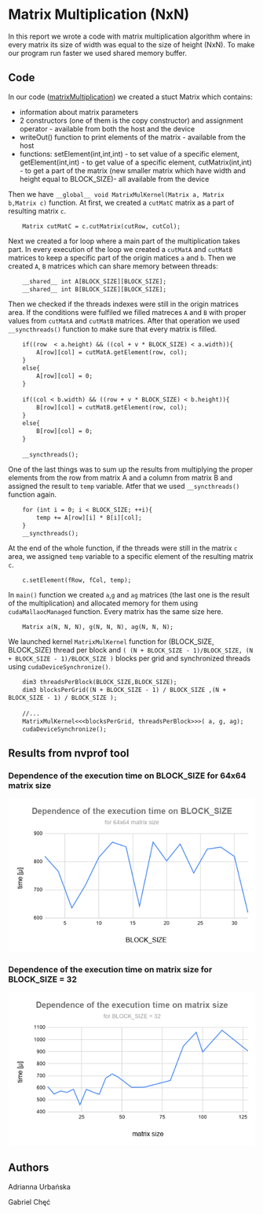 # Matrix Multiplication (NxN)

In this report we wrote a code with matrix multiplication algorithm where in every matrix its size of width was equal to the size of height (NxN). To make our program run faster we used shared memory buffer.

## Code

In our code ([matrixMultiplication](https://github.com/AdriannaUrbanska/Introduction-to-CUDA-and-OpenCL/blob/master/Report4/src/matrixMultiplication.cu)) we created a stuct Matrix which contains:

* information about matrix parameters
* 2 constructors (one of them is the copy constructor) and assignment operator - available from both the host and the device
* writeOut() function to print elements of the matrix - available from the host
* functions: setElement(int,int,int) - to set value of a specific element, getElement(int,int) - to get value of a specific element, cutMatrix(int,int) - to get a part of the matrix (new smaller matrix which have width and height equal to BLOCK_SIZE)- all available from the device

Then we have `__global__ void MatrixMulKernel(Matrix a, Matrix b,Matrix c)` function. At first, we created a `cutMatC` matrix as a part of resulting matrix `c`.

```
	Matrix cutMatC = c.cutMatrix(cutRow, cutCol);
```

Next we created a for loop where a main part of the multiplication takes part. In every execution of the loop we created a `cutMatA` and `cutMatB` matrices to keep a specific part of the origin matices `a` and `b`. Then we created `A`, `B` matrices which can share memory between threads:

```
	__shared__ int A[BLOCK_SIZE][BLOCK_SIZE];	
	__shared__ int B[BLOCK_SIZE][BLOCK_SIZE];
```

Then we checked if the threads indexes were still in the origin matrices area. If the conditions were fulfiled we filled matreces `A` and `B` with proper values from `cutMatA` and `cutMatB` matrices. After that operation we used `__syncthreads()` function to make sure that every matrix is filled. 

```
	if((row  < a.height) && ((col + v * BLOCK_SIZE) < a.width)){ 		
		A[row][col] = cutMatA.getElement(row, col);
	}
	else{
		A[row][col] = 0;
	}

	if((col < b.width) && ((row + v * BLOCK_SIZE) < b.height)){	
		B[row][col] = cutMatB.getElement(row, col);
	}
	else{
		B[row][col] = 0;
	}

	__syncthreads(); 
```

One of the last things was to sum up the results from multiplying the proper elements from the row from matrix A and a column from matrix B and assigned the result to `temp` variable. Atfer that we used `__syncthreads()` function again.

```
	for (int i = 0; i < BLOCK_SIZE; ++i){
		temp += A[row][i] * B[i][col];
	}		
	__syncthreads();
```

At the end of the whole function, if the threads were still in the matrix `c` area, we assigned `temp` variable to a specific element of the resulting matrix `c`.

```
	c.setElement(fRow, fCol, temp);
```

In `main()` function we created `a`,`g` and `ag` matrices (the last one is the result of the multiplication) and allocated memory for them using `cudaMallaocManaged` function. Every matrix has the same size here.

```
	Matrix a(N, N, N), g(N, N, N), ag(N, N, N);
```

We launched kernel `MatrixMulKernel` function for (BLOCK_SIZE, BLOCK_SIZE) thread per block and `( (N + BLOCK_SIZE - 1)/BLOCK_SIZE, (N + BLOCK_SIZE - 1)/BLOCK_SIZE )` blocks per grid and synchronized threads using `cudaDeviceSynchronize()`.

```
	dim3 threadsPerBlock(BLOCK_SIZE,BLOCK_SIZE);
	dim3 blocksPerGrid((N + BLOCK_SIZE - 1) / BLOCK_SIZE ,(N + BLOCK_SIZE - 1) / BLOCK_SIZE );

	//...	
	MatrixMulKernel<<<blocksPerGrid, threadsPerBlock>>>( a, g, ag);
	cudaDeviceSynchronize();
```

## Results from nvprof tool

### Dependence of the execution time on BLOCK_SIZE for 64x64 matrix size

![alt text](https://github.com/AdriannaUrbanska/Introduction-to-CUDA-and-OpenCL/blob/master/Report4/img/block_size.png)


### Dependence of the execution time on matrix size for BLOCK_SIZE = 32

![alt text](https://github.com/AdriannaUrbanska/Introduction-to-CUDA-and-OpenCL/blob/master/Report4/img/matrix_size.png)


## Authors

Adrianna Urbańska

Gabriel Chęć
